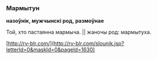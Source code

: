 ### Мармытун
**назоўнік, мужчынскі род, размоўнае**

Той, хто пастаянна мармыча. || жаночы род: мармытуха.

<a rel="author">[http://rv-blr.com/](http://rv-blr.com/slounik.jsp?letterId=0&maskId=0&pageId=1630)</a>
